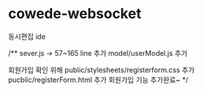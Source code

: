 # cowede-websocket
동시편집 ide

/**
sever.js -> 57~165 line 추가
model/userModel.js 추가

회원가입 확인 위해
public/stylesheets/registerform.css 추가
pucblic/registerForm.html 추가
회원가입 기능 추가완료~
*/
